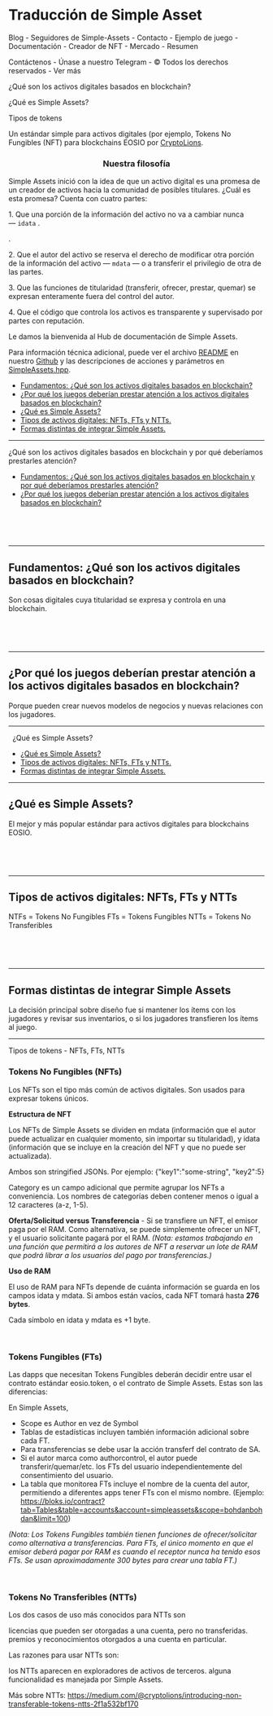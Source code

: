 <h1>Traducción de Simple Asset</h1>

Blog - Seguidores de Simple-Assets - Contacto - Ejemplo de juego - Documentación - Creador de NFT - Mercado - Resumen

Contáctenos - Únase a nuestro Telegram - © Todos los derechos reservados - Ver más

¿Qué son los activos digitales basados en blockchain? 

¿Qué es Simple Assets?

Tipos de tokens

Un estándar simple para activos digitales (por ejemplo, Tokens No Fungibles (NFT) para blockchains EOSIO por <a href="https://cryptolions.io/home">CryptoLions</a>.

<h3 style="text-align: center;">Nuestra filosofía</h3>

Simple Assets inició con la idea de que un activo digital es una promesa de un creador de activos hacia la comunidad de posibles titulares. ¿Cuál es esta promesa? Cuenta con cuatro partes:
<br><nr>
<p style="text-align: left;">1. Que una porción de la información del activo no va a cambiar nunca — <code>idata</code> .</p>.
<p style="text-align: left;">2. Que el autor del activo se reserva el derecho de modificar otra porción de la información del activo — <code>mdata</code> — o a transferir el privilegio de otra de las partes.</p>
<p style="text-align: left;">3. Que las funciones de titularidad (transferir, ofrecer, prestar, quemar) se expresan enteramente fuera del control del autor.</p>
<p style="text-align: left;">4. Que el código que controla los activos es transparente y supervisado por partes con reputación.</p>


Le damos la bienvenida al Hub de documentación de Simple Assets.

Para información técnica adicional, puede ver el archivo <a href="https://github.com/CryptoLions/SimpleAssets/blob/master/README.md">README</a> en nuestro <a href="https://github.com/cryptolions/SimpleAssets">Github</a> y las descripciones de acciones y parámetros en <a href="https://github.com/CryptoLions/SimpleAssets/blob/master/include/SimpleAssets.hpp">SimpleAssets.hpp</a>.


<ul>
 	<li><a href="https://simpleassets.io/overview/what-are-blockchain-based-digital-assets-and-why-should-we-care/#the_basics"> Fundamentos: ¿Qué son los activos digitales basados en blockchain?</a></li>
 	<li><a href="https://simpleassets.io/overview/what-are-blockchain-based-digital-assets-and-why-should-we-care/#why_should_games_care">¿Por qué los juegos deberían prestar atención a los activos digitales basados en blockchain?</a></li>
 	<li><a href="https://simpleassets.io/what-is-simple-assets/#what_is_simple_assets">¿Qué es Simple Assets?</a></li>
 	<li><a href="https://simpleassets.io/what-is-simple-assets/#types_of_digital_assets">Tipos de activos digitales: NFTs, FTs y NTTs.</a></li>
 	<li><a href="https://simpleassets.io/what-is-simple-assets/#ways_to_integrate">Formas distintas de integrar Simple Assets.</a></li>
</ul>

________________________________________________________________________________________________________________________________________________________________________________

¿Qué son los activos digitales basados en blockchain y por qué deberíamos prestarles atención?

<ul>
 	<li><a href="#the_basics">Fundamentos: ¿Qué son los activos digitales basados en blockchain y por qué deberíamos prestarles atención?</a></li>
 	<li><a href="#why_should_games_care">¿Por qué los juegos deberían prestar atención a los activos digitales basados en blockchain?</a></li>

</ul>
 

 

<hr />

<h2 id="the_basics">Fundamentos: ¿Qué son los activos digitales basados en blockchain?</h2>
Son cosas digitales cuya titularidad se expresa y controla en una blockchain.


 

 

<hr />

<h2 id="why_should_games_care">¿Por qué los juegos deberían prestar atención a los activos digitales basados en blockchain?</h2>
Porque pueden crear nuevos modelos de negocios y nuevas relaciones con los jugadores. 


________________________________________________________________________________________________________________________________________________________________________________
 
¿Qué es Simple Assets?

<ul>
 	<li><a href="#what_is_simple_assets">¿Qué es Simple Assets?</a></li>
 	<li><a href="#types_of_digital_assets">Tipos de activos digitales: NFTs, FTs y NTTs.</a></li>
 	<li><a href="#ways_to_integrate">Formas distintas de integrar Simple Assets.</a></li>
</ul>


<hr />

<h2 id="what_is_simple_assets">¿Qué es Simple Assets?</h2>
El mejor y más popular estándar para activos digitales para blockchains EOSIO.



 

 

<hr />

<h2 id="types_of_digital_assets">Tipos de activos digitales: NFTs, FTs y NTTs</h2>
NTFs = Tokens No Fungibles 
FTs = Tokens Fungibles 
NTTs = Tokens No Transferibles



 

 

<hr />

<h2 id="ways_to_integrate">Formas distintas de integrar Simple Assets</h2>
La decisión principal sobre diseño fue si mantener los ítems con los jugadores y revisar sus inventarios, o si los jugadores transfieren los ítems al juego.


________________________________________________________________________________________________________________________________________________________________________________

Tipos de tokens - NFTs, FTs, NTTs


<h3>Tokens No Fungibles (NFTs)</h3>

Los NFTs son el tipo más común de activos digitales. Son usados para expresar tokens únicos.

<strong>Estructura de NFT</strong>

Los NFTs de Simple Assets se dividen en <span class="codeblock">mdata</span> (información que el autor puede actualizar en cualquier momento, sin importar su titularidad), y <span class="codeblock">idata</span> (información que se incluye en la creación del NFT y que no puede ser actualizada).

Ambos son stringified JSONs. Por ejemplo: <span class="codeblock">{\"key1\":\"some-string\", \"key2\":5}</span>

<span class="codeblock">Category</span> es un campo adicional que permite agrupar los NFTs a conveniencia. Los nombres de categorías deben contener menos o igual a 12 caracteres (a-z, 1-5).

<strong>Oferta/Solicitud versus Transferencia</strong> - Si se transfiere un NFT, el emisor paga por el RAM. Como alternativa, se puede simplemente ofrecer un NFT, y el usuario solicitante pagará por el RAM. <em>(Nota: estamos trabajando en una función que permitirá a los autores de NFT a reservar un lote de RAM que podrá librar a los usuarios del pago por transferencias.)</em>

<strong>Uso de RAM</strong>

El uso de RAM para NFTs depende de cuánta información se guarda en los campos idata y mdata. Si ambos están vacíos, cada NFT tomará hasta <strong>276 bytes</strong>.

Cada símbolo en <span class="codeblock">idata</span> y <span class="codeblock">mdata</span> es +1 byte.

 

<h3>Tokens Fungibles (FTs)</h3>

Las dapps que necesitan Tokens Fungibles deberán decidir entre usar el contrato estándar eosio.token, o el contrato de Simple Assets. Estas son las diferencias:

En Simple Assets,
<ul>
 	<li>Scope es Author en vez de Symbol</li>
 	<li>Tablas de estadísticas incluyen también información adicional sobre cada FT.</li>
 	<li>Para transferencias se debe usar la acción <span class="codeblock">transferf</span> del contrato de SA.</li>
 	<li>Si el autor marca como <span class="codeblock">authorcontrol</span>, el autor puede transferir/quemar/etc. los FTs del usuario independientemente del consentimiento del usuario.</li>
 	<li>La tabla que monitorea FTs incluye el nombre de la cuenta del autor, permitiendo a diferentes apps tener FTs con el mismo nombre. (Ejemplo: <a href="https://bloks.io/contract?tab=Tables&table=accounts&account=simpleassets&scope=bohdanbohdan&limit=100">https://bloks.io/contract?tab=Tables&table=accounts&account=simpleassets&scope=bohdanbohdan&limit=100</a>)</li>
</ul>
<em>(Nota: Los Tokens Fungibles también tienen funciones de ofrecer/solicitar como alternativa a transferencias. Para FTs, el único momento en que el emisor deberá pagar por RAM es cuando el receptor nunca ha tenido esos FTs. Se usan aproximadamente 300 bytes para crear una tabla FT.)</em>

 

<h3>Tokens No Transferibles (NTTs)</h3>

Los dos casos de uso más conocidos para NTTs son

licencias que pueden ser otorgadas a una cuenta, pero no transferidas. 
premios y reconocimientos otorgados a una cuenta en particular.

Las razones para usar NTTs son:

los NTTs aparecen en exploradores de activos de terceros. 
alguna funcionalidad es manejada por Simple Assets.

Más sobre NTTs: <a href="https://medium.com/@cryptolions/introducing-non-transferable-tokens-ntts-2f1a532bf170">https://medium.com/@cryptolions/introducing-non-transferable-tokens-ntts-2f1a532bf170</a>


 
 
